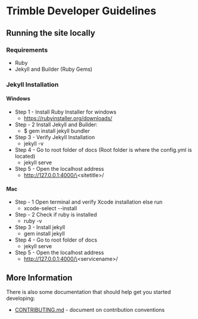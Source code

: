 # Trimble Developer Guidelines

## Running the site locally

### Requirements

- Ruby
- Jekyll and Builder (Ruby Gems)

### Jekyll Installation

#### Windows

- Step 1 - Install Ruby Installer for windows
  - https://rubyinstaller.org/downloads/
- Step - 2 Install Jekyll and Builder:
  - $ gem install jekyll bundler
- Step 3 - Verify Jekyll Installation
  - jekyll -v
- Step 4 - Go to root folder of docs (Root folder is where the config.yml is located)
  - jekyll serve
- Step 5 - Open the localhost address
  - http://127.0.0.1:4000/\<sitetitle\>/

#### Mac

- Step - 1 Open terminal and verify Xcode installation else run
  - xcode-select --install
- Step - 2 Check if ruby is installed
  - ruby -v
- Step 3 - Install jekyll
  - gem install jekyll
- Step 4 - Go to root folder of docs
  - jekyll serve
- Step 5 - Open the localhost address
  - http://127.0.0.1:4000/\<servicename\>/

## More Information

There is also some documentation that should help get you started developing:

- [CONTRIBUTING.md](./CONTRIBUTING.md) - document on contribution conventions
